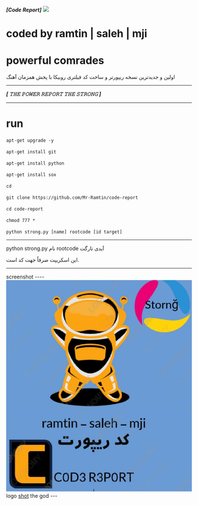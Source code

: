 ***[Code Report]*** ![](https://i.imgur.com/fe85aVR.png)

# coded by ramtin | saleh | mji

# powerful comrades

اولین و جدیدترین نسخه ریپورتر و ساخت کد فیلتری روبیکا با پخش همزمان آهنگ 
____________________

***[ 𝚃𝙷𝙴 𝙿𝙾𝚆𝙴𝚁 𝚁𝙴𝙿𝙾𝚁𝚃 𝚃𝙷𝙴 𝚂𝚃𝚁𝙾𝙽𝙶 ]***
____________________
# run

`apt-get upgrade -y`

`apt-get install git`

`apt-get install python`

`apt-get install sox`

`cd`

`git clone https://github.com/Mr-Ramtin/code-report`

`cd code-report`

`chmod 777 *`

`python strong.py [name] rootcode [id target]`
___________________
python strong.py نام rootcode آیدی تارگت

این اسکریپت صرفاً جهت کد است.
____________________

screenshot ---- ![Screenshot](https://raw.githubusercontent.com/Mr-Ramtin/code-report/main/IMG_20220603_201941_949.jpg) logo [shot](https://raw.githubusercontent.com/Mr-Ramtin/Code-Report/main/IMG_20220603_201941_949.jpg) the god ---
